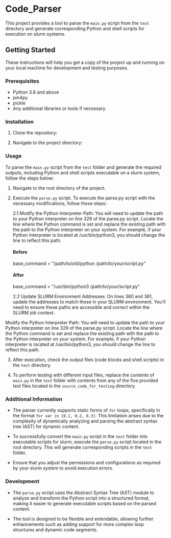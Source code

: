 # Code_Parser

This project provides a tool to parse the `main.py` script from the `test` directory and generate corresponding Python and shell scripts for execution on slurm systems.

## Getting Started

These instructions will help you get a copy of the project up and running on your local machine for development and testing purposes.

### Prerequisites

- Python 3.8 and above
- pm4py
- pickle
- Any additional libraries or tools if necessary.

### Installation

1. Clone the repository:

2. Navigate to the project directory:

### Usage

To parse the `main.py` script from the `test` folder and generate the required outputs, including Python and shell scripts executable on a slurm system, follow the steps below:

1. Navigate to the root directory of the project.

2. Execute the `parse.py` script. To execute the parse.py script with the necessary modifications, follow these steps:
   
   2.1 Modify the Python Interpreter Path: You will need to update the path to your Python interpreter on line 329 of the parse.py script. Locate the line where the Python command is set and replace the existing path with the path to the Python interpreter on your system. For example, if your Python interpreter is located at /usr/bin/python3, you should change the line to reflect this path.
   #### Before
   base_command = "/path/to/old/python /path/to/your/script.py"

   #### After
   base_command = "/usr/bin/python3 /path/to/your/script.py"
  
   2.2 Update SLURM Environment Addresses: On lines 360 and 381, update the addresses to match those in your SLURM environment. You'll need to ensure these paths are accessible and correct within the SLURM job context.

Modify the Python Interpreter Path: You will need to update the path to your Python interpreter on line 329 of the parse.py script. Locate the line where the Python command is set and replace the existing path with the path to the Python interpreter on your system. For example, if your Python interpreter is located at /usr/bin/python3, you should change the line to reflect this path.

3. After execution, check the output files (code blocks and shell scripts) in the `test` directory.

4. To perform testing with different input files, replace the contents of `main.py` in the `test` folder with contents from any of the five provided test files located in the `source_code_for_testing` directory.

### Additional Information

- The parser currently supports static forms of `for` loops, specifically in the format `for var in [0.1, 0.2, 0.3]`. This limitation arises due to the complexity of dynamically analyzing and parsing the abstract syntax tree (AST) for dynamic content.

- To successfully convert the `main.py` script in the `test` folder into executable scripts for slurm, execute the `parse.py` script located in the root directory. This will generate corresponding scripts in the `test` folder.

- Ensure that you adjust the permissions and configurations as required by your slurm system to avoid execution errors.

### Development

- The `parse.py` script uses the Abstract Syntax Tree (AST) module to analyze and transform the Python script into a structured format, making it easier to generate executable scripts based on the parsed content.

- The tool is designed to be flexible and extendable, allowing further enhancements such as adding support for more complex loop structures and dynamic code segments.
